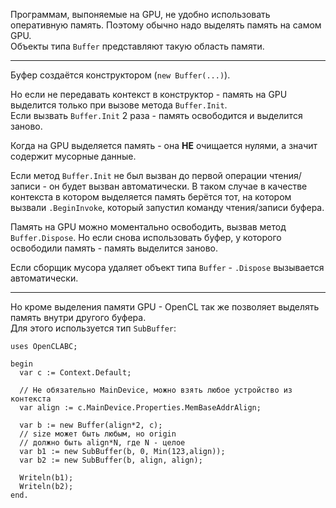 ﻿


Программам, выпоняемые на GPU, не удобно использовать оперативную память.
Поэтому обычно надо выделять память на самом GPU.\
Объекты типа `Buffer` представляют такую область памяти.

---

Буфер создаётся конструктором (`new Buffer(...)`).

Но если не передавать контекст в конструктор - память на GPU выделится только при вызове метода `Buffer.Init`.\
Если вызвать `Buffer.Init` 2 раза - память освободится и выделится заново.

Когда на GPU выделяется память - она **НЕ** очищается нулями, а значит содержит мусорные данные.

Если метод `Buffer.Init` не был вызван до первой операции чтения/записи - он будет вызван автоматически.
В таком случае в качестве контекста в котором выделяется память берётся тот,
на котором вызвали `.BeginInvoke`, который запустил команду чтения/записи буфера.

Память на GPU можно моментально освободить, вызвав метод `Buffer.Dispose`.
Но если снова использовать буфер, у которого освободили память - память выделится заново.

Если сборщик мусора удаляет объект типа `Buffer` - `.Dispose` вызывается автоматически.

---

Но кроме выделения памяти GPU - OpenCL так же позволяет выделять память внутри другого буфера.\
Для этого используется тип `SubBuffer`:
```
uses OpenCLABC;

begin
  var c := Context.Default;
  
  // Не обязательно MainDevice, можно взять любое устройство из контекста
  var align := c.MainDevice.Properties.MemBaseAddrAlign;
  
  var b := new Buffer(align*2, c);
  // size может быть любым, но origin
  // должно быть align*N, где N - целое
  var b1 := new SubBuffer(b, 0, Min(123,align));
  var b2 := new SubBuffer(b, align, align);
  
  Writeln(b1);
  Writeln(b2);
end.
```


